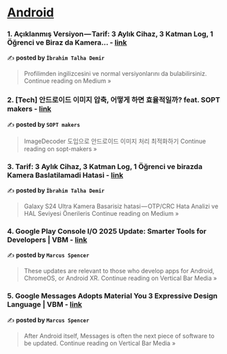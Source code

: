 
<h1><a href=https://medium.com/tag/android/recommended target="_blank" rel="noopener noreferrer">Android</a></h1>
<h3>1. Açıklanmış Versiyon — Tarif: 3 Aylık Cihaz, 3 Katman Log, 1 Öğrenci ve Biraz da Kamera… - <a href="https://demiribrahimtalha.medium.com/a%C3%A7%C4%B1klanm%C4%B1%C5%9F-versiyon-tarif-3-ayl%C4%B1k-cihaz-3-katman-log-1-%C3%B6%C4%9Frenci-ve-biraz-da-kamera-03bf5ff61b24?source=rss------android-5" target="_blank" rel="noopener noreferrer">link</a></h3>

✍️ **posted by `İbrahim Talha Demir`**

<blockquote>Profilimden ingilizcesini ve normal versiyonlarını da bulabilirsiniz.
Continue reading on Medium »</blockquote>

<h3>2. [Tech] 안드로이드 이미지 압축, 어떻게 하면 효율적일까? feat. SOPT makers - <a href="https://medium.com/sopt-makers/tech-%EC%95%88%EB%93%9C%EB%A1%9C%EC%9D%B4%EB%93%9C-%EC%9D%B4%EB%AF%B8%EC%A7%80-%EC%95%95%EC%B6%95-%EC%96%B4%EB%96%BB%EA%B2%8C-%ED%95%98%EB%A9%B4-%ED%9A%A8%EC%9C%A8%EC%A0%81%EC%9D%BC%EA%B9%8C-feat-sopt-makers-dd23bb2737ee?source=rss------android-5" target="_blank" rel="noopener noreferrer">link</a></h3>

✍️ **posted by `SOPT makers`**

<blockquote>ImageDecoder 도입으로 안드로이드 이미지 처리 최적화하기
Continue reading on sopt-makers »</blockquote>

<h3>3. Tarif: 3 Aylık Cihaz, 3 Katman Log, 1 Öğrenci ve birazda Kamera Baslatilamadi Hatasi - <a href="https://demiribrahimtalha.medium.com/tarif-3-ayl%C4%B1k-cihaz-3-katman-log-1-%C3%B6%C4%9Frenci-ve-birazda-kamera-baslatilamadi-hatasi-32fcf9e685bf?source=rss------android-5" target="_blank" rel="noopener noreferrer">link</a></h3>

✍️ **posted by `İbrahim Talha Demir`**

<blockquote>Galaxy S24 Ultra Kamera Basarisiz hatasi — OTP/CRC Hata Analizi ve HAL Seviyesi Önerileris
Continue reading on Medium »</blockquote>

<h3>4. Google Play Console I/O 2025 Update: Smarter Tools for Developers | VBM - <a href="https://medium.com/vertical-bar-media/google-play-console-i-o-2025-update-smarter-tools-for-developers-vbm-abfb53962a77?source=rss------android-5" target="_blank" rel="noopener noreferrer">link</a></h3>

✍️ **posted by `Marcus Spencer`**

<blockquote>These updates are relevant to those who develop apps for Android, ChromeOS, or Android XR.
Continue reading on Vertical Bar Media »</blockquote>

<h3>5. Google Messages Adopts Material You 3 Expressive Design Language | VBM - <a href="https://medium.com/vertical-bar-media/google-messages-adopts-material-you-3-expressive-design-language-vbm-bc801a0b29ee?source=rss------android-5" target="_blank" rel="noopener noreferrer">link</a></h3>

✍️ **posted by `Marcus Spencer`**

<blockquote>After Android itself, Messages is often the next piece of software to be updated.
Continue reading on Vertical Bar Media »</blockquote>


